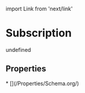 import Link from 'next/link'
# Subscription

undefined

## Properties

<Grid>
* [](/Properties/Schema.org/)

</Grid>

